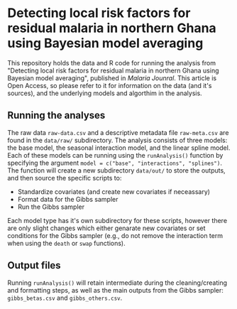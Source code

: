 # Detecting local risk factors for residual malaria in northern Ghana using Bayesian model averaging

This repository holds the data and R code for running the analysis from "Detecting local risk factors for residual malaria in northern Ghana using Bayesian model averaging", published in *Malaria Jounral*. This article is Open Access, so please refer to it for information on the data (and it's sources), and the underlying models and algorthim in the analysis. 

## Running the analyses

The raw data `raw-data.csv` and a descriptive  metadata file `raw-meta.csv` are found in the `data/raw/` subdirectory. The analysis consists of three models: the base model, the seasonal interaction model, and the linear spline model. Each of these models can be running using the `runAnalysis()` function by specifying the argument `model = c("base", "interactions", "splines")`. The function will create a new subdirectory `data/out/` to store the outputs, and then source the specific scripts to:

* Standardize covariates (and create new covariates if neceassary)
* Format data for the Gibbs sampler
* Run the Gibbs sampler

Each model type has it's own subdirectory for these scripts, however there are only slight changes which either genarate new covariates or set conditions for the Gibbs sampler (e.g., do not remove the interaction term when using the `death` or `swap` functions).

## Output files

Running `runAnalysis()` will retain intermediate during the cleaning/creating and formatting steps, as well as the main outputs from the Gibbs sampler: `gibbs_betas.csv` and `gibbs_others.csv`. 
